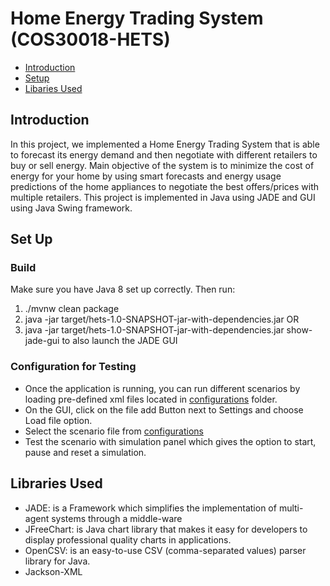 # Home Energy Trading System (COS30018-HETS)


* [Introduction](#introduction)
* [Setup](#setup)
* [Libaries Used](#libraries-used)

## Introduction

In this project, we implemented a Home Energy Trading System that is able to forecast its energy demand
and then negotiate with different retailers to buy or sell energy. Main objective of the system is to
minimize the cost of energy for your home by using smart forecasts and energy usage predictions of the
home appliances to negotiate the best offers/prices with multiple retailers. This project is implemented
in Java using JADE and GUI using Java Swing framework.

## Set Up

### Build

Make sure you have Java 8 set up correctly. Then run:
 
1. ./mvnw clean package
2. java -jar target/hets-1.0-SNAPSHOT-jar-with-dependencies.jar OR
3. java -jar target/hets-1.0-SNAPSHOT-jar-with-dependencies.jar show-jade-gui to also launch the JADE GUI

### Configuration for Testing

* Once the application is running, you can run different scenarios by loading pre-defined xml files located in [configurations](configurations) folder.
* On the GUI, click on the file add Button next to Settings and choose Load file option. 
* Select the scenario file from [configurations](configurations)
* Test the scenario with simulation panel which gives the option to start, pause and reset a simulation.


## Libraries Used

 * JADE:  is a Framework which simplifies the implementation of multi-agent systems through a middle-ware
 * JFreeChart:  is Java chart library that makes it easy for developers to display professional quality charts in applications.
 * OpenCSV:  is an easy-to-use CSV (comma-separated values) parser library for Java.
 * Jackson-XML


	

